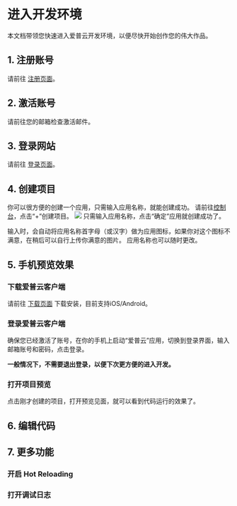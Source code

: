 # 进入开发环境

本文档带领您快速进入爱普云开发环境，以便尽快开始创作您的伟大作品。

## 1. 注册账号
请前往 [注册页面](https://applean.cn/signup)。

## 2. 激活账号
请前往您的邮箱检查激活邮件。

## 3. 登录网站
请前往 [登录页面](https://applean.cn/signin)。

## 4. 创建项目
你可以很方便的创建一个应用，只需输入应用名称，就能创建成功。
请前往[控制台](https://applean.cn/dashboard)，点击“+”创建项目。
![](https://applean.cn/942e7183c7963fabfacbdbddcc9c2743.png)
只需输入应用名称，点击“确定”应用就创建成功了。

输入时，会自动将应用名称首字母（或汉字）做为应用图标，如果你对这个图标不满意，在稍后可以自行上传你满意的图片。
应用名称也可以随时更改。
## 5. 手机预览效果
### 下载爱普云客户端
请前往 [下载页面](https://applean.cn/apps) 下载安装，目前支持iOS/Android。

### 登录爱普云客户端
确保您已经激活了账号，在你的手机上启动“爱普云”应用，切换到登录界面，输入邮箱账号和密码，点击登录。

**一般情况下，不需要退出登录，以便下次更方便的进入开发。**
### 打开项目预览
点击刚才创建的项目，打开预览见面，就可以看到代码运行的效果了。

## 6. 编辑代码

## 7. 更多功能

### 开启 Hot Reloading

### 打开调试日志
